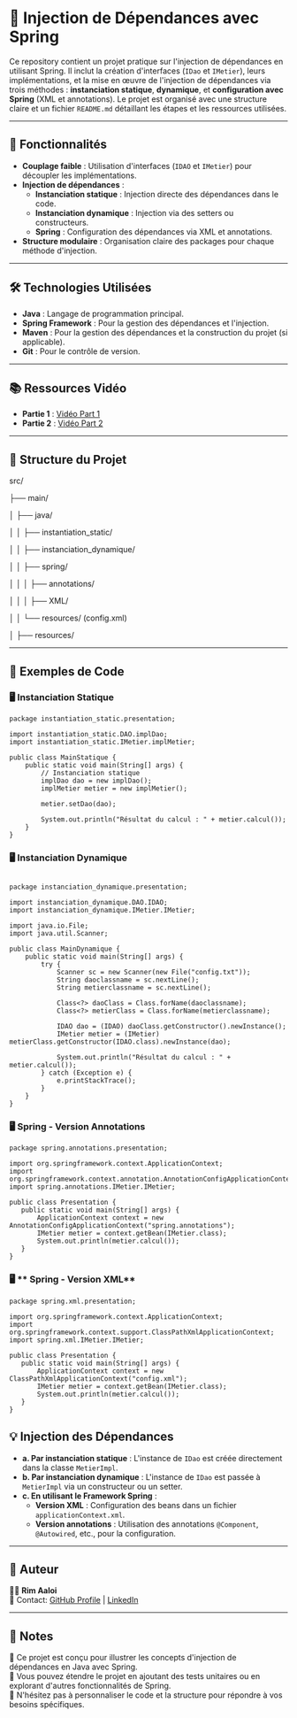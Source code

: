 # 📂 Injection de Dépendances avec Spring

Ce repository contient un projet pratique sur l'injection de dépendances en utilisant Spring. Il inclut la création d'interfaces (`IDao` et `IMetier`), leurs implémentations, et la mise en œuvre de l'injection de dépendances via trois méthodes : **instanciation statique**, **dynamique**, et **configuration avec Spring** (XML et annotations). Le projet est organisé avec une structure claire et un fichier `README.md` détaillant les étapes et les ressources utilisées.

---

## 🚀 Fonctionnalités

- **Couplage faible** : Utilisation d'interfaces (`IDAO` et `IMetier`) pour découpler les implémentations.
- **Injection de dépendances** :
  - **Instanciation statique** : Injection directe des dépendances dans le code.
  - **Instanciation dynamique** : Injection via des setters ou constructeurs.
  - **Spring** : Configuration des dépendances via XML et annotations.
- **Structure modulaire** : Organisation claire des packages pour chaque méthode d'injection.

---

## 🛠️ Technologies Utilisées

- **Java** : Langage de programmation principal.
- **Spring Framework** : Pour la gestion des dépendances et l'injection.
- **Maven** : Pour la gestion des dépendances et la construction du projet (si applicable).
- **Git** : Pour le contrôle de version.

---

## 📚 Ressources Vidéo

- **Partie 1** : [Vidéo Part 1](https://www.youtube.com/watch?v=N6_IL2cxVrs)
- **Partie 2** : [Vidéo Part 2](https://www.youtube.com/watch?v=2pJIO3sF8jM)

---

## 📂 Structure du Projet
src/

├── main/

│ ├── java/

│ │ ├── instantiation_static/ 

│ │ ├── instanciation_dynamique/ 

│ │ ├── spring/ 

│ │ │ ├── annotations/

│ │ │ ├── XML/ 

│ │ └── resources/ (config.xml)

│ ├── resources/


---

## 📸 Exemples de Code

### 🖥️ **Instanciation Statique**

```
package instantiation_static.presentation;

import instantiation_static.DAO.implDao;
import instantiation_static.IMetier.implMetier;

public class MainStatique {
    public static void main(String[] args) {
        // Instanciation statique
        implDao dao = new implDao();
        implMetier metier = new implMetier();

        metier.setDao(dao);

        System.out.println("Résultat du calcul : " + metier.calcul());
    }
}
```
 
### 🖥️ **Instanciation Dynamique**
```

package instanciation_dynamique.presentation;

import instanciation_dynamique.DAO.IDAO;
import instanciation_dynamique.IMetier.IMetier;

import java.io.File;
import java.util.Scanner;

public class MainDynamique {
    public static void main(String[] args) {
        try {
            Scanner sc = new Scanner(new File("config.txt"));
            String daoclassname = sc.nextLine();
            String metierclassname = sc.nextLine();

            Class<?> daoClass = Class.forName(daoclassname);
            Class<?> metierClass = Class.forName(metierclassname);

            IDAO dao = (IDAO) daoClass.getConstructor().newInstance();
            IMetier metier = (IMetier) metierClass.getConstructor(IDAO.class).newInstance(dao);

            System.out.println("Résultat du calcul : " + metier.calcul());
        } catch (Exception e) {
            e.printStackTrace();
        }
    }
}
```

### 🖥️ **Spring - Version Annotations**
 ```
package spring.annotations.presentation;

import org.springframework.context.ApplicationContext;
import org.springframework.context.annotation.AnnotationConfigApplicationContext;
import spring.annotations.IMetier.IMetier;

public class Presentation {
    public static void main(String[] args) {
        ApplicationContext context = new AnnotationConfigApplicationContext("spring.annotations");
        IMetier metier = context.getBean(IMetier.class);
        System.out.println(metier.calcul());
    }
}

```
 ### 🖥️ ** Spring - Version XML**
 ```
package spring.xml.presentation;

import org.springframework.context.ApplicationContext;
import org.springframework.context.support.ClassPathXmlApplicationContext;
import spring.xml.IMetier.IMetier;

public class Presentation {
    public static void main(String[] args) {
        ApplicationContext context = new ClassPathXmlApplicationContext("config.xml");
        IMetier metier = context.getBean(IMetier.class);
        System.out.println(metier.calcul());
    }
}
```
## 💡 Injection des Dépendances

- **a. Par instanciation statique** : L'instance de `IDao` est créée directement dans la classe `MetierImpl`.
- **b. Par instanciation dynamique** : L'instance de `IDao` est passée à `MetierImpl` via un constructeur ou un setter.
- **c. En utilisant le Framework Spring** :
  - **Version XML** : Configuration des beans dans un fichier `applicationContext.xml`.
  - **Version annotations** : Utilisation des annotations `@Component`, `@Autowired`, etc., pour la configuration.

---

## 💌 Auteur

👩‍💻 **Rim Aaloi**  
💌 Contact: [GitHub Profile](https://github.com/RimAaloi) | [LinkedIn](https://www.linkedin.com/in/rim-aaloi/)  

---

## 📢 Notes

🔹 Ce projet est conçu pour illustrer les concepts d'injection de dépendances en Java avec Spring.  
🔹 Vous pouvez étendre le projet en ajoutant des tests unitaires ou en explorant d'autres fonctionnalités de Spring.  
🔹 N'hésitez pas à personnaliser le code et la structure pour répondre à vos besoins spécifiques.  

